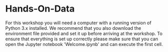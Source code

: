 # Hands-On-Data

For this workshop you will need a computer with a running version of Python 3.x installed. 
We recommend that you also download the environment file provided and set it up before arriving at the workshop. 
To ensure that everything is set up correctly please make sure that you can open the Jupyter notebook 'Welcome.ipynb' and can execute the first cell.

